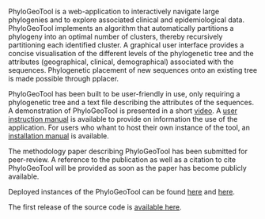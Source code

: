 PhyloGeoTool is a web-application to interactively navigate large phylogenies and to explore associated clinical and epidemiological data. PhyloGeoTool implements an algorithm that automatically partitions a phylogeny into an optimal number of clusters, thereby recursively partitioning each identified cluster. A graphical user interface provides a concise visualisation of the different levels of the phylogenetic tree and the attributes (geographical, clinical, demographical) associated with the sequences. Phylogenetic placement of new sequences onto an existing tree is made possible through pplacer.

PhyloGeoTool has been built to be user-friendly in use, only requiring a phylogenetic tree and a text file describing the attributes of the sequences. A demonstration of PhyloGeoTool is presented in a short [video](https://youtu.be/xiYODenyEIQ).  A [user instruction manual](https://github.com/rega-cev/phylogeotool/blob/master/doc/UserManual.pdf) is available to provide on information the use of the application. For users who whant to host their own instance of the tool, an [installation manual](https://github.com/rega-cev/phylogeotool/blob/master/doc/InstallationManual.pdf) is available.  

The methodology paper describing PhyloGeoTool has been submitted for peer-review. A reference to the publication as well as a citation to cite PhyloGeoTool will be provided as soon as the paper has become publicly available.

Deployed instances of the PhyloGeoTool can be found [here](http://phylogeotool.gbiomed.kuleuven.be/euresist/) and [here](http://phylogeotool.gbiomed.kuleuven.be/dengue/).

The first release of the source code is [available here](https://github.com/rega-cev/phylogeotool/releases/tag/1.0.0).
